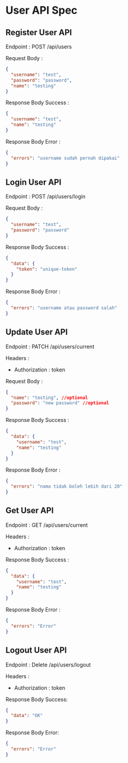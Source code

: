 # User API Spec

## Register User API

Endpoint : POST /api/users

Request Body :

```json
{
  "username": "test",
  "password": "password",
  "name": "testing"
}
```

Response Body Success :

```json
{
  "username": "test",
  "name": "testing"
}
```

Response Body Error :

```json
{
  "errors": "username sudah pernah dipakai"
}
```

## Login User API

Endpoint : POST /api/users/login

Request Body :

```json
{
  "username": "test",
  "password": "password"
}
```

Response Body Success :

```json
{
  "data": {
    "token": "unique-token"
  }
}
```

Response Body Error :

```json
{
  "errors": "username atau password salah"
}
```

## Update User API

Endpoint : PATCH /api/users/current

Headers :

- Authorization : token

Request Body :

```json
{
  "name": "testing", //optional
  "password": "new password" //optional
}
```

Response Body Success :

```json
{
  "data": {
    "username": "test",
    "name": "testing"
  }
}
```

Response Body Error :

```json
{
  "errors": "nama tidak boleh lebih dari 20"
}
```

## Get User API

Endpoint : GET /api/users/current

Headers :

- Authorization : token

Response Body Success :

```json
{
  "data": {
    "username": "test",
    "name": "testing"
  }
}
```

Response Body Error :

```json
{
  "errors": "Error"
}
```

## Logout User API

Endpoint : Delete /api/users/logout

Headers :

- Authorization : token

Response Body Success:

```json
{
  "data": "OK"
}
```

Response Body Error:

```json
{
  "errors": "Error"
}
```
